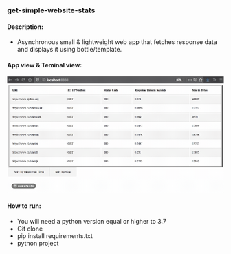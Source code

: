 ### get-simple-website-stats

#### Description:
- Asynchronous small &amp; lightweight web app that fetches response data and displays it using bottle/template.

#### App view & Teminal view:
![Web App View](project/static/demo.gif)

#### How to run:
- You will need a python version equal or higher to 3.7
- Git clone
- pip install requirements.txt
- python project 




